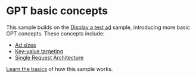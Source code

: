 # GPT basic concepts

This sample builds on the [Display a test ad][sample_test_ad] sample,
introducing more basic GPT concepts. These concepts include:

* [Ad sizes][guide_ad_sizes]
* [Key-value targeting][guide_targeting]
* [Single Request Architecture][guide_sra]

[Learn the basics][guide_basics] of how this
sample works.

[guide_ad_sizes]: https://developers.google.com/publisher-tag/guides/ad-sizes
[guide_basics]: https://developers.google.com/publisher-tag/guides/learn-basics
[guide_sra]: https://developers.google.com/publisher-tag/guides/ad-best-practices#use_single_request_architecture_correctly
[guide_targeting]: https://developers.google.com/publisher-tag/guides/key-value-targeting

[sample_test_ad]: https://developers.google.com/publisher-tag/samples/display-test-ad
